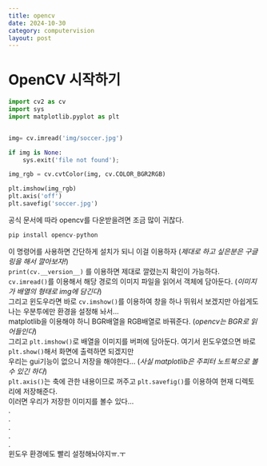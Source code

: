 ```yaml
---
title: opencv
date: 2024-10-30
category: computervision
layout: post
---
```

# OpenCV 시작하기

```python
import cv2 as cv
import sys
import matplotlib.pyplot as plt


img= cv.imread('img/soccer.jpg')

if img is None:
    sys.exit('file not found');

img_rgb = cv.cvtColor(img, cv.COLOR_BGR2RGB) 

plt.imshow(img_rgb)
plt.axis('off')
plt.savefig('soccer.jpg')
```

공식 문서에 따라 opencv를 다운받을려면 조금 많이 귀찮다.  
```python
pip install opencv-python
```
이 명령어를 사용하면 간단하게 설치가 되니 이걸 이용하자 (*제대로 하고 싶은분은 구글링을 해서 깔아보자!*)  
`print(cv.__version__)` 를 이용하면 제대로 깔렸는지 확인이 가능하다.  
`cv.imread()`를 이용해서 해당 경로의 이미지 파일을 읽어서 객체에 담아둔다. (*이미지가 배열의 형태로 img에 담긴다*)  
그리고 윈도우라면 바로 `cv.imshow()`를 이용하여 창을 하나 뛰워서 보겠지만 아쉽게도 나는 우분투에만 환경을 설정해 놔서...   
matplotlib을 이용해야 하니 BGR배열을 RGB배열로 바꿔준다. (*opencv는 BGR로 읽어들인다*)  
그리고 `plt.imshow()`로 배열을 이미지를 버퍼에 담아둔다. 여기서 윈도우였으면 바로 `plt.show()`해서 화면에 출력하면 되겠지만  
우리는 gui기능이 없으니 저장을 해야한다... (*사실 matplotlib은 주피터 노트북으로 볼 수 있긴 하다*)  
`plt.axis()`는 축에 관한 내용이므로 꺼주고 `plt.savefig()`를 이용하여 현재 디렉토리에 저장해준다.  
이러면 우리가 저장한 이미지를 볼수 있다...  
.   
.   
.   
.   
.   
윈도우 환경에도 빨리 설정해놔야지ㅠ.ㅜ
